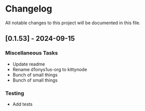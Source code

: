# Changelog

All notable changes to this project will be documented in this file.

## [0.1.53] - 2024-09-15

### Miscellaneous Tasks

- Update readme
- Rename d1onys1us-org to kittynode
- Bunch of small things
- Bunch of small things

### Testing

- Add tests

<!-- generated by git-cliff -->
